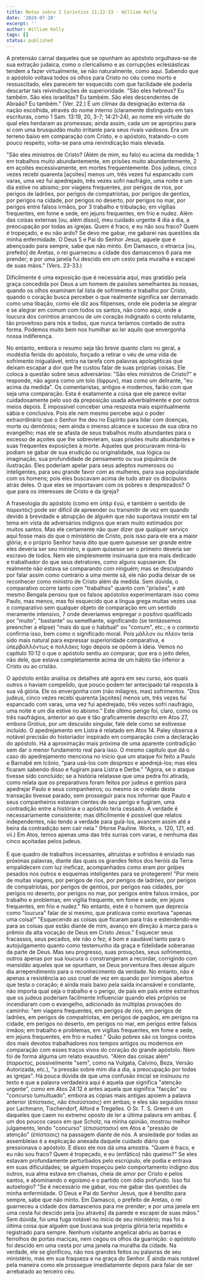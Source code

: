```yaml
---
title: Notas sobre 2 Coríntios 11;22-33 - William Kelly
date: '2024-07-20'
excerpt: ''
author: William Kelly
tags: []
status: published
---
```

A pretensão carnal daqueles que se opunham ao apóstolo orgulhava-se de
sua extração judaica, como o clericalismo e as corrupções eclesiásticas
tendem a fazer virtualmente, se não naturalmente, como aqui. Sabendo que
o apóstolo voltava todos os olhos para Cristo no céu como morto e
ressuscitado, eles parecem ter esquecido com que facilidade ele poderia
descartar tais reivindicações de superioridade. \"São eles hebreus? Eu
também. São eles israelitas? Eu também. São eles descendentes de Abraão?
Eu também.\" (Ver. 22.) É um clímax da designação externa da nação
escolhida, através do nome interno (claramente distinguido em tais
escrituras, como 1 Sam. 13:19, 20, 3-7; 14:21-24), ao nome em virtude do
qual eles herdaram as promessas; ainda assim, cada um se apropriou para
si com uma brusquidão muito irritante para seus rivais vaidosos. Era um
terreno baixo em comparação com Cristo, e o apóstolo, tratando-o com
pouco respeito, volta-se para uma reivindicação mais elevada.

\"São eles ministros de Cristo? (Além de mim, eu falo) eu acima da
medida; 1 em trabalhos muito abundantemente, em prisões muito
abundantemente, 2 em açoites excessivamente, em mortes frequentemente.
Dos judeus, cinco vezes recebi quarenta \[açoites\] menos um, três vezes
fui espancado com varas, uma vez fui apedrejado, três vezes sofri
naufrágio, uma noite e um dia estive no abismo; por viagens frequentes,
por perigos de rios, por perigos de ladrões, por perigos de
compatriotas, por perigos de gentios, por perigos na cidade, por perigos
no deserto, por perigos no mar, por perigos entre falsos irmãos, por 3
trabalho e tribulação; em vigílias frequentes, em fome e sede, em jejuns
frequentes, em frio e nudez. Além das coisas externas \[ou, além
disso\], meu cuidado urgente 4 dia a dia, a preocupação por todas as
igrejas. Quem é fraco, e eu não sou fraco? Quem é tropeçado, e eu não
ardo? Se devo me gabar, me gabarei nas questões da minha enfermidade. O
Deus 5 e Pai do Senhor Jesus, aquele que é abençoado para sempre, sabe
que não minto. Em Damasco, o etnarca \[ou, prefeito\] de Aretas, o rei
guarneceu a cidade dos damascenos 6 para me prender; e por uma janela
fui descido em um cesto pela muralha e escapei de suas mãos.\" (Vers.
23-33.)

Dificilmente é uma exposição que é necessária aqui, mas gratidão pela
graça concedida por Deus a um homem de paixões semelhantes às nossas,
quando os olhos examinam tal lista de sofrimento e trabalho por Cristo,
quando o coração busca perceber o que realmente significa ser derramado
como uma libação, como ele diz aos filipenses, onde ele poderia se
alegrar e se alegrar em comum com todos os santos, não como aqui, onde a
loucura dos coríntios arrancou de um coração indignado o conto
relutante, tão proveitoso para nós e todos, que nunca teríamos contado
de outra forma. Podemos muito bem nos humilhar ao ler aquilo que
envergonha nossa indiferença.

No entanto, embora o resumo seja tão breve quanto claro no geral, a
modéstia ferida do apóstolo, forçado a retirar o véu de uma vida de
sofrimento inigualável, entra na tarefa com palavras apologéticas que
deixam escapar a dor que lhe custou falar de suas próprias coisas. Ele
coloca a questão sobre seus adversários: \"São eles ministros de
Cristo?\" e responde, não agora como um tolo (ἄφρων), mas como um
delirante, \"eu acima da medida\". Os comentaristas, antigos e modernos,
farão com que seja uma comparação. Esta é exatamente a coisa que ele
parece evitar cuidadosamente pelo uso da preposição usada adverbialmente
e por outros meios depois. É impossível conceber uma resposta mais
espiritualmente sábia e conclusiva. Pois ele nem mesmo percebe aqui o
poder extraordinário que o Senhor lhe deu no Espírito para lidar com
doenças, morte ou demônios; nem ainda o imenso alcance e sucesso de sua
obra no evangelho; mas ele se afasta de seus trabalhos muito abundantes
para o excesso de açoites que lhe sobrevieram, suas prisões muito
abundantes e suas frequentes exposições à morte. Aqueles que procuravam
miná-lo podiam se gabar de sua erudição ou originalidade, sua lógica ou
imaginação, sua profundidade de pensamento ou sua piquância de
ilustração. Eles poderiam apelar para seus adeptos numerosos ou
inteligentes, para seu grande favor com as mulheres, para sua
popularidade com os homens; pois eles buscavam acima de tudo atrair os
discípulos atrás deles. O que eles se importavam com os pobres e
desprezados? O que para os interesses de Cristo e da igreja?

A fraseologia do apóstolo (como em ὑπὲρ ἐγώ, e também o sentido de
παρεκτός) pode ser difícil de apreender ou transmitir de vez em quando
devido à brevidade e abrupção de alguém que não suportava insistir em
tal tema em vista de adversários indignos que eram muito estimados por
muitos santos. Mas ele certamente não quer dizer que qualquer serviço
aqui fosse mais do que o ministério de Cristo, pois isso para ele era a
maior glória; e o próprio Senhor havia dito que quem quisesse ser grande
entre eles deveria ser seu ministro, e quem quisesse ser o primeiro
deveria ser escravo de todos. Nem ele simplesmente insinuaria que era
mais dedicado e trabalhador do que seus detratores, como alguns
supuseram. Ele realmente não estava se comparando com ninguém; mas se
desculpando por falar assim como contrário a uma mente sã, ele não podia
deixar de se reconhecer como ministro de Cristo além da medida. Sem
dúvida, o comparativo ocorre tanto com \"trabalhos\" quanto com
\"prisões\", e até mesmo Bengala pensou que os falsos apóstolos
experimentaram isso como Paulo, mas menos, mas foi esquecido que a
língua grega muitas vezes usa o comparativo sem qualquer objeto de
comparação em um sentido meramente intensivo, 7 onde deveríamos empregar
o positivo qualificado por \"muito\", \"bastante\" ou semelhante,
significando (se tentássemos preencher a elipse) \"mais do que o
habitual\" ou \"comum\", etc.; e o contexto confirma isso, bem como o
significado moral. Pois μᾶλλον ou πλέον teria sido mais natural para
expressar superioridade comparativa, e ὑπερβαλλόντως e πολλάκις logo
depois se opõem à ideia. Vemos no capítulo 10:12 o que o apóstolo sentiu
ao comparar, que era o jeito deles, não dele, que estava completamente
acima de um hábito tão inferior a Cristo ou ao cristão.

O apóstolo então analisa os detalhes até agora em seu curso, aos quais
outros o haviam compelido, que pouco podem ter antecipado tal resposta à
sua vã glória. Ele os envergonha com (não milagres, mas) sofrimentos.
\"Dos judeus, cinco vezes recebi quarenta \[açoites\] menos um, três
vezes fui espancado com varas, uma vez fui apedrejado, três vezes sofri
naufrágio, uma noite e um dia estive no abismo.\" Este último perigo
foi, claro, como os três naufrágios, anterior ao que é tão graficamente
descrito em Atos 27, embora Grotius, por um descuido singular, fale dele
como se estivesse incluído. O apedrejamento em Listra é relatado em Atos
14. Paley observa a notável precisão do historiador inspirado em
comparação com a declaração do apóstolo. Há a aproximação mais próxima
de uma aparente contradição sem dar o menor fundamento real para isso. O
mesmo capítulo que dá o caso do apedrejamento menciona no início que um
ataque foi feito a Paulo e Barnabé em Icônio, \"para usá-los com
desprezo e apedrejá-los; mas eles ficaram sabendo disso e fugiram para
Listra e Derbe.\" \"Agora, se o ataque tivesse sido concluído; se a
história relatasse que uma pedra foi atirada, como relata que os
preparativos foram feitos por judeus e gentios para apedrejar Paulo e
seus companheiros; ou mesmo se o relato desta transação tivesse parado,
sem prosseguir para nos informar que Paulo e seus companheiros estavam
cientes de seu perigo e fugiram, uma contradição entre a história e o
apóstolo teria cessado. A verdade é necessariamente consistente; mas
dificilmente é possível que relatos independentes, não tendo a verdade
para guiá-los, avancem assim até a beira da contradição sem cair nela.\"
(Horse Pauline. Works, v. 120, 121, ed. vii.) Em Atos, temos apenas uma
das três surras com varas, e nenhuma das cinco açoitadas pelos judeus.\
\
E que quadro de trabalhos incessantes, altruístas e sofridos é enviado
nas próximas palavras, diante das quais os grandes feitos dos heróis da
Terra empalidecem com luz ineficaz, acompanhados como eram por golpes
pesados nos outros e esquemas inteligentes para se protegerem! \"Por
meio de muitas viagens, por perigos de rios, por perigos de ladrões, por
perigos de compatriotas, por perigos de gentios, por perigos nas
cidades, por perigos no deserto, por perigos no mar, por perigos entre
falsos irmãos, por trabalho e problemas; em vigília frequente, em fome e
sede, em jejuns frequentes, em frio e nudez.\" No entanto, este é o
homem que deprecia como \"loucura\" falar de si mesmo, que praticava
como exortava \"apenas uma coisa!\" \"Esquecendo as coisas que ficaram
para trás e estendendo-me para as coisas que estão diante de mim, avanço
em direção à marca para o prêmio da alta vocação de Deus em Cristo
Jesus.\" Esquecer seus fracassos, seus pecados, ele não o fez; é bom e
saudável tanto para o autojulgamento quanto como testemunho da graça e
fidelidade soberanas da parte de Deus. Mas seu progresso, suas
provações, seus sofrimentos, outros apenas por sua loucura o
constrangeram a recordar, corrigindo com mansidão aqueles que se
opunham, se Deus porventura lhes desse algum dia arrependimento para o
reconhecimento da verdade. No entanto, não é apenas a resistência ao uso
cruel de vez em quando por inimigos abertos que testa o coração; é ainda
mais baixo pela saída incansável e constante, não importa qual seja o
trabalho e o perigo, de país em país entre estranhos que os judeus
poderiam facilmente influenciar quando eles próprios se incendiaram com
o evangelho, adicionado às múltiplas provações do caminho: \"em viagens
frequentes, em perigos de rios, em perigos de ladrões, em perigos de
compatriotas, em perigos de pagãos, em perigos na cidade, em perigos no
deserto, em perigos no mar, em perigos entre falsos irmãos; em trabalho
e problemas, em vigílias frequentes, em fome e sede, em jejuns
frequentes, em frio e nudez.\" Quão pobres são os longos contos dos mais
devotos trabalhadores nos tempos antigos ou modernos em comparação com
esses traços vivos do coração do grande apóstolo. Nem foi de forma
alguma um relato exaustivo. \"Além das coisas além\" (παρεκτος,
possivelmente \"sem\", como na Vulgata, Calvino, Beza, Versão
Autorizada, etc.), \"a pressão sobre mim dia a dia, a preocupação por
todas as igrejas\". Há pouca dúvida de que uma confusão inicial se
insinuou no texto e que a palavra verdadeira aqui é aquela que significa
\"atenção urgente\", como em Atos 24:12 é antes aquela que significa
\"facção\" ou \"concurso tumultuado\", embora as cópias mais antigas
apoiem a palavra anterior (ἐπίστασις, não ἐπισύστασις) em ambas; e eles
são seguidos nisso por Lachmann, Tischendorf, Alford e Tregelles. O Sr.
T. S. Green é um daqueles que caem no extremo oposto de ler a última
palavra em ambas. É um dos poucos casos em que Scholz, na minha opinião,
mostrou melhor julgamento, lendo \"concurso\" (ἐπισύστασιν) em Atos e
\"pressão de atenção\" (ἐπἰστασις) na passagem diante de nós. A
ansiedade por todas as assembleias é a explicação anexada daquele
cuidado diário que pressionava o apóstolo. E disso ele nos dá uma
amostra. \"Quem é fraco, e eu não sou fraco? Quem é tropeçado, e eu
(enfático) não queimo?\" Se eles estavam profundamente perturbados pelo
escrúpulo, ele podia e entrava em suas dificuldades; se alguém tropeçou
pelo comportamento indigno dos outros, sua alma estava em chamas, cheia
de amor por Cristo e pelos santos, e abominando o egoísmo e o partido
com ódio profundo. Isso foi autoelogio? \"Se é necessário me gabar, vou
me gabar das questões da minha enfermidade. O Deus e Pai do Senhor
Jesus, que é bendito para sempre, sabe que não minto. Em Damasco, o
prefeito de Aretas, o rei guarneceu a cidade dos damascenos para me
prender; e por uma janela em uma cesta fui descido pela \[ou através\]
da parede e escapei de suas mãos.\" Sem dúvida, foi uma fuga notável no
início de seu ministério; mas foi a última coisa que alguém que buscava
sua própria glória teria repetido e registrado para sempre. Nenhum
visitante angelical abriu as barras e ferrolhos de portas maciças, nem
cegou os olhos da guarnição: o apóstolo foi descido em uma cesta por uma
janela na muralha da cidade. Na verdade, ele se glorificou, não nos
grandes feitos ou palavras de seu ministério, mas em sua fraqueza e na
graça do Senhor. É ainda mais notável pela maneira como ele prossegue
imediatamente depois para falar de ser arrebatado ao terceiro céu.
